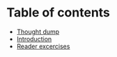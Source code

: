 # Table of contents

* [Thought dump](README.md)
* [Introduction](introduction.md)
* [Reader excercises](reader-excercises.md)

